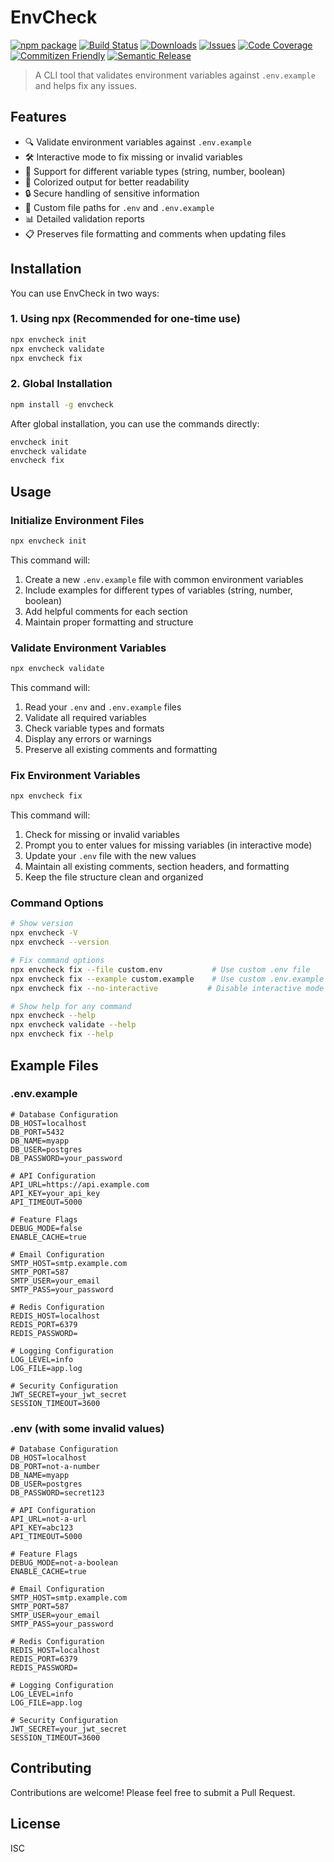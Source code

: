 # EnvCheck

[![npm package][npm-img]][npm-url]
[![Build Status][build-img]][build-url]
[![Downloads][downloads-img]][downloads-url]
[![Issues][issues-img]][issues-url]
[![Code Coverage][codecov-img]][codecov-url]
[![Commitizen Friendly][commitizen-img]][commitizen-url]
[![Semantic Release][semantic-release-img]][semantic-release-url]

> A CLI tool that validates environment variables against `.env.example` and helps fix any issues.

## Features

- 🔍 Validate environment variables against `.env.example`
- 🛠️ Interactive mode to fix missing or invalid variables
- 📝 Support for different variable types (string, number, boolean)
- 🎨 Colorized output for better readability
- 🔒 Secure handling of sensitive information
- 🔄 Custom file paths for `.env` and `.env.example`
- 📊 Detailed validation reports
- 📋 Preserves file formatting and comments when updating files

## Installation

You can use EnvCheck in two ways:

### 1. Using npx (Recommended for one-time use)

```bash
npx envcheck init
npx envcheck validate
npx envcheck fix
```

### 2. Global Installation

```bash
npm install -g envcheck
```

After global installation, you can use the commands directly:

```bash
envcheck init
envcheck validate
envcheck fix
```

## Usage

### Initialize Environment Files

```bash
npx envcheck init
```

This command will:

1. Create a new `.env.example` file with common environment variables
2. Include examples for different types of variables (string, number, boolean)
3. Add helpful comments for each section
4. Maintain proper formatting and structure

### Validate Environment Variables

```bash
npx envcheck validate
```

This command will:

1. Read your `.env` and `.env.example` files
2. Validate all required variables
3. Check variable types and formats
4. Display any errors or warnings
5. Preserve all existing comments and formatting

### Fix Environment Variables

```bash
npx envcheck fix
```

This command will:

1. Check for missing or invalid variables
2. Prompt you to enter values for missing variables (in interactive mode)
3. Update your `.env` file with the new values
4. Maintain all existing comments, section headers, and formatting
5. Keep the file structure clean and organized

### Command Options

```bash
# Show version
npx envcheck -V
npx envcheck --version

# Fix command options
npx envcheck fix --file custom.env           # Use custom .env file
npx envcheck fix --example custom.example    # Use custom .env.example file
npx envcheck fix --no-interactive           # Disable interactive mode

# Show help for any command
npx envcheck --help
npx envcheck validate --help
npx envcheck fix --help
```

## Example Files

### .env.example

```env
# Database Configuration
DB_HOST=localhost
DB_PORT=5432
DB_NAME=myapp
DB_USER=postgres
DB_PASSWORD=your_password

# API Configuration
API_URL=https://api.example.com
API_KEY=your_api_key
API_TIMEOUT=5000

# Feature Flags
DEBUG_MODE=false
ENABLE_CACHE=true

# Email Configuration
SMTP_HOST=smtp.example.com
SMTP_PORT=587
SMTP_USER=your_email
SMTP_PASS=your_password

# Redis Configuration
REDIS_HOST=localhost
REDIS_PORT=6379
REDIS_PASSWORD=

# Logging Configuration
LOG_LEVEL=info
LOG_FILE=app.log

# Security Configuration
JWT_SECRET=your_jwt_secret
SESSION_TIMEOUT=3600
```

### .env (with some invalid values)

```env
# Database Configuration
DB_HOST=localhost
DB_PORT=not-a-number
DB_NAME=myapp
DB_USER=postgres
DB_PASSWORD=secret123

# API Configuration
API_URL=not-a-url
API_KEY=abc123
API_TIMEOUT=5000

# Feature Flags
DEBUG_MODE=not-a-boolean
ENABLE_CACHE=true

# Email Configuration
SMTP_HOST=smtp.example.com
SMTP_PORT=587
SMTP_USER=your_email
SMTP_PASS=your_password

# Redis Configuration
REDIS_HOST=localhost
REDIS_PORT=6379
REDIS_PASSWORD=

# Logging Configuration
LOG_LEVEL=info
LOG_FILE=app.log

# Security Configuration
JWT_SECRET=your_jwt_secret
SESSION_TIMEOUT=3600
```

## Contributing

Contributions are welcome! Please feel free to submit a Pull Request.

## License

ISC

[build-img]: https://github.com/elattariyassine/envcheck/actions/workflows/release.yml/badge.svg
[build-url]: https://github.com/elattariyassine/envcheck/actions/workflows/release.yml
[downloads-img]: https://img.shields.io/npm/dt/envcheck
[downloads-url]: https://www.npmtrends.com/envcheck
[npm-img]: https://img.shields.io/npm/v/envcheck
[npm-url]: https://www.npmjs.com/package/envcheck
[issues-img]: https://img.shields.io/github/issues/elattariyassine/envcheck
[issues-url]: https://github.com/elattariyassine/envcheck/issues
[codecov-img]: https://codecov.io/gh/elattariyassine/envcheck/branch/main/graph/badge.svg
[codecov-url]: https://codecov.io/gh/elattariyassine/envcheck
[semantic-release-img]: https://img.shields.io/badge/%20%20%F0%9F%93%A6%F0%9F%9A%80-semantic--release-e10079.svg
[semantic-release-url]: https://github.com/semantic-release/semantic-release
[commitizen-img]: https://img.shields.io/badge/commitizen-friendly-brightgreen.svg
[commitizen-url]: http://commitizen.github.io/cz-cli/
